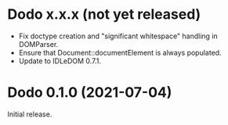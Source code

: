 # Dodo x.x.x (not yet released)
* Fix doctype creation and "significant whitespace" handling in DOMParser.
* Ensure that Document::documentElement is always populated.
* Update to IDLeDOM 0.7.1.

# Dodo 0.1.0 (2021-07-04)
Initial release.

